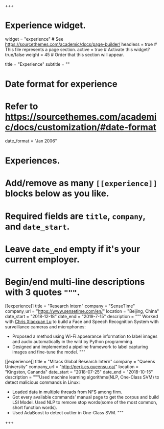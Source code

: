 +++
# Experience widget.
widget = "experience"  # See https://sourcethemes.com/academic/docs/page-builder/
headless = true  # This file represents a page section.
active = true  # Activate this widget? true/false
weight = 45  # Order that this section will appear.

title = "Experience"
subtitle = ""

# Date format for experience
#   Refer to https://sourcethemes.com/academic/docs/customization/#date-format
date_format = "Jan 2006"

# Experiences.
#   Add/remove as many `[[experience]]` blocks below as you like.
#   Required fields are `title`, `company`, and `date_start`.
#   Leave `date_end` empty if it's your current employer.
#   Begin/end multi-line descriptions with 3 quotes `"""`.
[[experience]]
  title = "Research Intern"
  company = "SenseTime"
  company_url = "https://www.sensetime.com/en/"
  location = "Beijing, China"
  date_start = "2018-12-18"
  date_end = "2019-7-15"
  description = """
  Worked with [Chris Xiaoxuan Lu](http://www.cs.ox.ac.uk/people/xiaoxuan.lu/) to build a Face and Speech Recognition System with surveillance cameras and microphones:
  
  * Proposed a method using Wi-Fi appearance information to label images and audio automatically in the wild by Python programming.
  * Designed and implemented a pipeline framework to label capturing images and fine-tune the model.
  """

[[experience]]
  title = "Mitacs Global Research Intern"
  company = "Queens University"
  company_url = "http://perk.cs.queensu.ca/"
  location = "Kingston, Cananda"
  date_start = "2018-07-25"
  date_end = "2018-10-15"
  description = """Used machine learning algorithms(NLP, One-Class SVM) to detect malicious commands in Linux:

  * Loaded data in multiple threads from NFS among firm.
  * Got every available commands’ manual page to get the corpus and build LSI Model. Used NLP to remove stop words(some of the most common, short function words).
  * Used AdaBoost to detect outlier in One-Class SVM.
  """

+++
